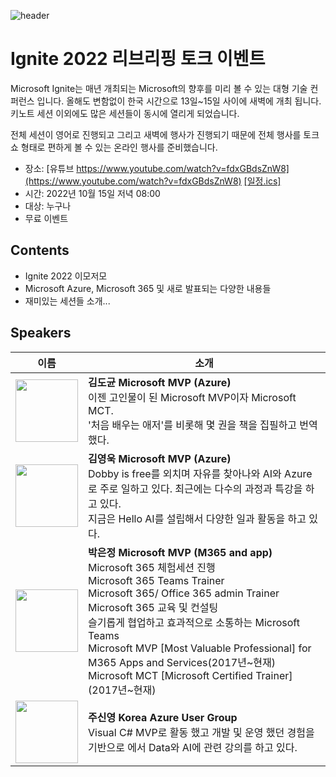 ![header](../events/images/20221015/header.png)<br>

# Ignite 2022 리브리핑 토크 이벤트

Microsoft Ignite는 매년 개최되는 Microsoft의 향후를 미리 볼 수 있는 대형 기술 컨퍼런스 입니다. 올해도 변함없이 한국 시간으로 13일~15일 사이에 새벽에 개최 됩니다. 키노트 세션 이외에도 많은 세션들이 동시에 열리게 되었습니다. 

 전체 세션이 영어로 진행되고 그리고 새벽에 행사가 진행되기 때문에 전체 행사를 토크쇼 형태로 편하게 볼 수 있는 온라인 행사를 준비했습니다. 

- 장소: [유튜브 https://www.youtube.com/watch?v=fdxGBdsZnW8](https://www.youtube.com/watch?v=fdxGBdsZnW8)
   [[일정.ics]](../events/images/20221015/Ignite%202022%20%EB%A6%AC%EB%B8%8C%EB%A6%AC%ED%95%91%20%ED%86%A0%ED%81%AC%20%EC%9D%B4%EB%B2%A4%ED%8A%B8.ics)
- 시간: 2022년 10월 15일 저녁 08:00
- 대상: 누구나
- 무료 이벤트

## Contents

- Ignite 2022 이모저모
- Microsoft Azure, Microsoft 365 및 새로 발표되는 다양한 내용들
- 재미있는 세션들 소개... 

## Speakers
|이름|소개|
|--------------------------------------------------------------------------------------------------------------|-----------------------------------------------------------------------------------------------------------------------------------------------------------------|
| <img src = "../events/images/20221015/김도균.png" height = "100" width = "100" > | <b>김도균 Microsoft MVP (Azure)</b><br> 이젠 고인물이 된 Microsoft MVP이자 Microsoft MCT.<br> '처음 배우는 애저'를 비롯해 몇 권을 책을 집필하고 번역했다.|
|<img src="../events/images/20221015/김영욱.png" height="100" width="100">|<b>김영욱 Microsoft MVP (Azure)</b><br> Dobby is free를 외치며 자유를 찾아나와 AI와 Azure로 주로 일하고 있다. 최근에는 다수의 과정과 특강을 하고 있다. <br> 지금은 Hello AI를 설립해서 다양한 일과 활동을 하고 있다.|
|<img src="../events/images/20221015/박은정.jpeg" height="100" width="100">|<b>박은정 Microsoft MVP (M365 and app)</b><br>Microsoft 365 체험세션 진행<br>Microsoft 365 Teams Trainer <br>Microsoft 365/ Office 365 admin Trainer <br>Microsoft 365 교육 및 컨설팅 <br>슬기롭게 협업하고 효과적으로 소통하는 Microsoft Teams <br>Microsoft MVP [Most Valuable Professional] for M365 Apps and Services(2017년~현재) <br>Microsoft MCT [Microsoft Certified Trainer] (2017년~현재) |
|<img src="../events/images/20221015/주신영.png" height="100" width="100">|<b>주신영 Korea Azure User Group</b><br> Visual C# MVP로 활동 했고 개발 및 운영 했던 경험을 기반으로 에서 Data와 AI에 관련 강의를 하고 있다.|


